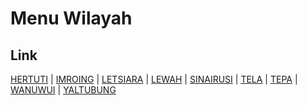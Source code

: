 # Menu Wilayah

## Link

[HERTUTI](https://github.com/gigit-pemilu/pemilu-2024-81-maluku/tree/main/pilpres/hitung-suara/sub/81-maluku/sub/08-maluku-barat-daya/sub/04-babar-barat/sub/2016-hertuti)
 | 
[IMROING](https://github.com/gigit-pemilu/pemilu-2024-81-maluku/tree/main/pilpres/hitung-suara/sub/81-maluku/sub/08-maluku-barat-daya/sub/04-babar-barat/sub/2002-imroing)
 | 
[LETSIARA](https://github.com/gigit-pemilu/pemilu-2024-81-maluku/tree/main/pilpres/hitung-suara/sub/81-maluku/sub/08-maluku-barat-daya/sub/04-babar-barat/sub/2006-letsiara)
 | 
[LEWAH](https://github.com/gigit-pemilu/pemilu-2024-81-maluku/tree/main/pilpres/hitung-suara/sub/81-maluku/sub/08-maluku-barat-daya/sub/04-babar-barat/sub/2015-lewah)
 | 
[SINAIRUSI](https://github.com/gigit-pemilu/pemilu-2024-81-maluku/tree/main/pilpres/hitung-suara/sub/81-maluku/sub/08-maluku-barat-daya/sub/04-babar-barat/sub/2017-sinairusi)
 | 
[TELA](https://github.com/gigit-pemilu/pemilu-2024-81-maluku/tree/main/pilpres/hitung-suara/sub/81-maluku/sub/08-maluku-barat-daya/sub/04-babar-barat/sub/2003-tela)
 | 
[TEPA](https://github.com/gigit-pemilu/pemilu-2024-81-maluku/tree/main/pilpres/hitung-suara/sub/81-maluku/sub/08-maluku-barat-daya/sub/04-babar-barat/sub/2001-tepa)
 | 
[WANUWUI](https://github.com/gigit-pemilu/pemilu-2024-81-maluku/tree/main/pilpres/hitung-suara/sub/81-maluku/sub/08-maluku-barat-daya/sub/04-babar-barat/sub/2005-wanuwui)
 | 
[YALTUBUNG](https://github.com/gigit-pemilu/pemilu-2024-81-maluku/tree/main/pilpres/hitung-suara/sub/81-maluku/sub/08-maluku-barat-daya/sub/04-babar-barat/sub/2004-yaltubung)

